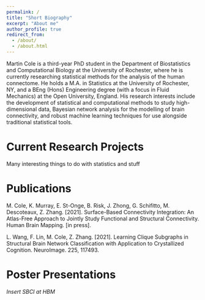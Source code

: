 ```yaml
---
permalink: /
title: "Short Biography"
excerpt: "About me"
author_profile: true
redirect_from: 
  - /about/
  - /about.html
---
```


Martin Cole is a third-year PhD student in the Department of Biostatistics and Computational Biology at the University of Rochester, where he is currently researching statistical methods for the analysis of the human connectome. He holds a M.A. in Statistics at the University of Rochester, NY, and a BEng (Hons) Engineering degree (with a focus in Fluid Mechanics) at the Open University, England. His research interests include the development of statistical and computational methods to study high-dimensional data, Bayesian network analysis for the modelling of brain connectivity, and robust machine learning techniques for use alongside traditional statistical tools. 

Current Research Projects
======

Many interesting things to do with statistics and stuff

Publications
======

M. Cole, K. Murray, E. St-Onge, B. Risk, J. Zhong, G. Schifitto, M. Descoteaux, Z. Zhang. [2021]. Surface-Based Connectivity Integration: An Atlas-Free Approach to Jointly Study Functional and Structural Connectivity. Human Brain Mapping. [in press].

L. Wang, F. Lin, M. Cole, Z. Zhang. [2021]. Learning Clique Subgraphs in Structural Brain Network Classification with Application to Crystallized Cognition. NeuroImage. 225, 117493.

Poster Presentations
======

*Insert SBCI at HBM*
